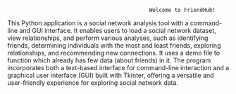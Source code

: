                                                  Welcome to FriendHub!



This Python application is a social network analysis tool with a command-line and GUI interface. It enables users to load a social network dataset, view relationships, and perform various analyses, such as identifying friends, determining individuals with the most and least friends, exploring relationships, and recommending new connections. It uses a demo file to function which already has few data (about friends) in it. The program incorporates both a text-based interface for command-line interaction and a graphical user interface (GUI) built with Tkinter, offering a versatile and user-friendly experience for exploring social network data.

